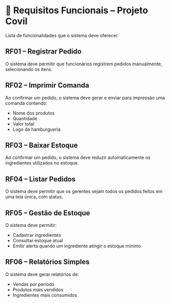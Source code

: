 # 📝 Requisitos Funcionais – Projeto Covil

Lista de funcionalidades que o sistema deve oferecer.

## RF01 – Registrar Pedido
O sistema deve permitir que funcionários registrem pedidos manualmente, selecionando os itens.

## RF02 – Imprimir Comanda
Ao confirmar um pedido, o sistema deve gerar e enviar para impressão uma comanda contendo:
- Nome dos produtos
- Quantidade
- Valor total
- Logo da hamburgueria

## RF03 – Baixar Estoque
Ao confirmar um pedido, o sistema deve reduzir automaticamente os ingredientes utilizados no estoque.

## RF04 – Listar Pedidos
O sistema deve permitir que os gerentes vejam todos os pedidos feitos em uma tela única, com status.

## RF05 – Gestão de Estoque
O sistema deve permitir:
- Cadastrar ingredientes
- Consultar estoque atual
- Emitir alerta quando um ingrediente atingir o estoque mínimo

## RF06 – Relatórios Simples
O sistema deve gerar relatórios de:
- Vendas por período
- Produtos mais vendidos
- Ingredientes mais consumidos